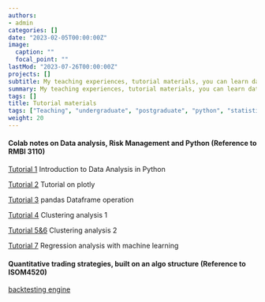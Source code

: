 ```yaml
---
authors:
- admin
categories: []
date: "2023-02-05T00:00:00Z"
image:
  caption: ""
  focal_point: ""
lastMod: "2023-07-26T00:00:00Z"
projects: []
subtitle: My teaching experiences, tutorial materials, you can learn data analytical skills from basic to intermediate level
summary: My teaching experiences, tutorial materials, you can learn data analytical skills from basic to intermediate level
tags: []
title: Tutorial materials
tags: ["Teaching", "undergraduate", "postgraduate", "python", "statistics", "data analysis"]
weight: 20
---
```


#### Colab notes on Data analysis, Risk Management and Python (Reference to RMBI 3110)

[Tutorial 1](https://drive.google.com/file/d/1K3-pJhCl8ovVkhukrwKj5BBiR4iayp66/view?usp=sharing) Introduction to Data Analysis in Python

[Tutorial 2](https://colab.research.google.com/drive/19qSaE1xVlSQxAFh4KTjnAm1cFfFql08l?usp=sharing) Tutorial on plotly

[Tutorial 3](https://colab.research.google.com/drive/1VFmv5rXTYu5Pd7intx5-Vzdj0owH6v9U?usp=sharing) pandas Dataframe operation

[Tutorial 4](https://colab.research.google.com/drive/172_TibYOJ_wuMXy7kj7exFTGgf8GSeH0?usp=sharing) Clustering analysis 1

[Tutorial 5&6](https://colab.research.google.com/drive/1bAoDiz7k-DaUv4Ij1OcGHMFughSl3uig?usp=sharing) Clustering analysis 2

[Tutorial 7](https://colab.research.google.com/drive/1R3LwfWiyQCvKsV_YyWwo9S0WWoSvmwnz?usp=sharing) Regression analysis with machine learning

#### Quantitative trading strategies, built on an algo structure (Reference to ISOM4520)

[backtesting engine](https://github.com/zyinaa/backtestingengine)
